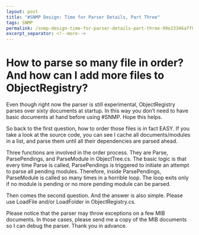 ```yaml
---
layout: post
title: "#SNMP Design: Time for Parser Details, Part Three"
tags: SNMP
permalink: /snmp-design-time-for-parser-details-part-three-99e23346a7f8
excerpt_separator: <!--more-->
---
```

# How to parse so many file in order? And how can I add more files to ObjectRegistry?

Even though right now the parser is still experimental, ObjectRegistry parses over sixty documents at startup. In this way you don’t need to have basic documents at hand before using #SNMP. Hope this helps.
<!--more-->

So back to the first question, how to order those files is in fact EASY. If you take a look at the source code, you can see I cache all documents/modules in a list, and parse them until all their dependencies are parsed ahead.

Three functions are involved in the order process. They are Parse, ParsePendings, and ParseModule in ObjectTree.cs. The basic logic is that every time Parse is called, ParsePendings is triggered to initiate an attempt to parse all pending modules. Therefore, inside ParsePendings, ParseModule is called so many times in a horrible loop. The loop exits only if no module is pending or no more pending module can be parsed.

Then comes the second question. And the answer is also simple. Please use LoadFile and/or LoadFolder in ObjectRegistry.cs.

Please notice that the parser may throw exceptions on a few MIB documents. In those cases, please send me a copy of the MIB documents so I can debug the parser. Thank you in advance.

